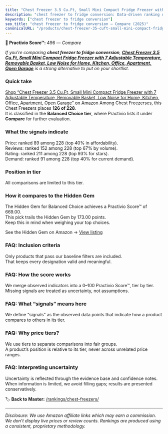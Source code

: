 ```yaml
---
title: "Chest Freezer 3.5 Cu.Ft, Small Mini Compact Fridge Freezer with 7 Adjustable Temperature, Removable Basket, Low Noise for Home, Kitchen, Office, Apartment, Open Garage"
description: "chest freezer to fridge conversion: Data-driven ranking using the Practivio Score™. Positioned by quality, value, demand, findability, momentum."
keywords: ["chest freezer to fridge conversion"]
seo_title: "chest freezer to fridge conversion — Compare (2025)"
canonicalURL: "/products/chest-freezer-35-cuft-small-mini-compact-fridge-freezer-with-7-adjustable-temperature-removable-basket-low-noise-for-home-kitchen-office-apartment-open-garage-B0CMJ82BHN/"
---
```


**🛒 Practivio Score™:** 496 — _Compare_


*If you're comparing **chest freezer to fridge conversion**, **[Chest Freezer 3.5 Cu.Ft, Small Mini Compact Fridge Freezer with 7 Adjustable Temperature, Removable Basket, Low Noise for Home, Kitchen, Office, Apartment, Open Garage](https://www.amazon.com/dp/B0CMJ82BHN?tag=practivio-20)** is a strong alternative to put on your shortlist.*
### Quick take
[Shop “Chest Freezer 3.5 Cu.Ft, Small Mini Compact Fridge Freezer with 7 Adjustable Temperature, Removable Basket, Low Noise for Home, Kitchen, Office, Apartment, Open Garage” on Amazon](https://www.amazon.com/dp/B0CMJ82BHN?tag=practivio-20)
Among Chest Freezerses, this Chest Freezers places **126 of 228**.  
It is classified in the **Balanced Choice tier**, where Practivio lists it under **Compare** for further evaluation.

### What the signals indicate
Price: ranked 89 among 228 (top 40% in affordability).  
Reviews: ranked 152 among 228 (top 67% by volume).  
Rating: ranked 211 among 228 (top 93% for stars).  
Demand: ranked 91 among 228 (top 40% for current demand).

### Position in tier
All comparisons are limited to this tier.

### How it compares to the Hidden Gem
The Hidden Gem for Balanced Choice achieves a Practivio Score™ of 669.00.  
This pick trails the Hidden Gem by 173.00 points.  
Keep this in mind when weighing your top choices.  

See the Hidden Gem on Amazon → [View listing](https://www.amazon.com/dp/B00L7QVSXE?tag=practivio-20)

### FAQ: Inclusion criteria
Only products that pass our baseline filters are included.  
That keeps every designation valid and meaningful.

### FAQ: How the score works
We merge observed indicators into a 0–100 Practivio Score™, tier by tier.  
Missing signals are treated as uncertainty, not assumptions.

### FAQ: What “signals” means here
We define “signals” as the observed data points that indicate how a product compares to others in its tier.

### FAQ: Why price tiers?
We use tiers to separate comparisons into fair groups.  
A product’s position is relative to its tier, never across unrelated price ranges.

### FAQ: Interpreting uncertainty
Uncertainty is reflected through the evidence base and confidence notes.  
When information is limited, we avoid filling gaps; results are presented conservatively.

<!-- Missing template for Compare/CompareWithinPriceClass -->


🏷️ **Back to Master:** [/rankings/chest-freezers/](/rankings/chest-freezers/)

---
_Disclosure: We use Amazon affiliate links which may earn a commission. We don’t display live prices or review counts. Rankings are produced using a consistent, proprietary methodology._
